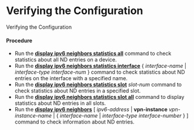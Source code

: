Verifying the Configuration
===========================

Verifying the Configuration

#### Procedure

* Run the [**display ipv6 neighbors statistics all**](cmdqueryname=display+ipv6+neighbors+statistics+all) command to check statistics about all ND entries on a device.
* Run the [**display ipv6 neighbors statistics interface**](cmdqueryname=display+ipv6+neighbors+statistics+interface) { *interface-name* | *interface-type* *interface-num* } command to check statistics about ND entries on the interface with a specified name.
* Run the [**display ipv6 neighbors statistics slot**](cmdqueryname=display+ipv6+neighbors+statistics+slot) *slot-num* command to check statistics about ND entries in a specified slot.
* Run the [**display ipv6 neighbors statistics slot all**](cmdqueryname=display+ipv6+neighbors+statistics+slot+all) command to display statistics about ND entries in all slots.
* Run the [**display ipv6 neighbors**](cmdqueryname=display+ipv6+neighbors) [ *ipv6-address* | **vpn-instance** *vpn-instance-name* | { *interface-name* | *interface-type* *interface-number* } ] command to check information about ND entries.